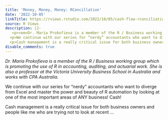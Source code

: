 ```yaml
---
title: 'Money, Money, Money: RConcillation'
date: '2022-10-05'
linkTitle: https://rviews.rstudio.com/2022/10/05/cash-flow-rconciliation/
source: R Views
description: |2-
   <p><em>Dr. Maria Prokofieva is a member of the R / Business working group which is promoting the use of R in accounting, auditing, and actuarial work. She is also a professor at the Victoria University Business School in Australia and works with CPA Australia.</em></p>
  <p>We continue with our series for “nerdy” accountants who want to diverge from Excel and master the power and beauty of R automation by looking at one of the most important areas of ANY business! Cash!</p>
  <p>Cash management is a really critical issue for both business owners and people like me who are trying not to look at recent ...
disable_comments: true
---
```

 <p><em>Dr. Maria Prokofieva is a member of the R / Business working group which is promoting the use of R in accounting, auditing, and actuarial work. She is also a professor at the Victoria University Business School in Australia and works with CPA Australia.</em></p>
<p>We continue with our series for “nerdy” accountants who want to diverge from Excel and master the power and beauty of R automation by looking at one of the most important areas of ANY business! Cash!</p>
<p>Cash management is a really critical issue for both business owners and people like me who are trying not to look at recent ...